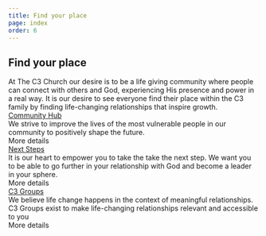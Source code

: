 ```yaml
---
title: Find your place
page: index
order: 6
---
```


<section class="slice_FindYourPlace">
    <div class="container">
        <div>
            <div class="ArticleBody">
                <h1>
                    Find your place</h1>
                <div class="info_header_text">
                    At The C3 Church our desire is to be a life giving community where people can connect with others and God, experiencing His presence and power in a real way. It is our desire to see everyone find their place within the C3 family by finding life-changing relationships that inspire growth.</div>
            </div>
        </div>
        <div class="article_cards">
            <div>
                <div class="articleListImage"><a href="/outreach/lookcambridge/communityhub/"><img src="/Images/Content/4/916433.jpeg" alt="" /></a>
                </div>
                <div class="articleListTitle"><a href="/outreach/lookcambridge/communityhub/">Community Hub</a>
                </div>
                <div class="articleListSummary"><span>We strive to improve the lives of the most vulnerable people in our community to positively shape the future.</span></div>
                <div class="articleListLink">More details</div>
            </div>
            <div>
                <div class="articleListImage"><a href="/nextsteps/"><img src="/Images/Content/4/916431.jpeg" alt="" /></a>
                </div>
                <div class="articleListTitle"><a href="/nextsteps/">Next Steps</a>
                </div>
                <div class="articleListSummary"><span>It is our heart to empower you to take the take the next step. We want you to be able to go further in your relationship with God and become a leader in your sphere.</span></div>
                <div class="articleListLink">More details</div>
            </div>
            <div>
                <div class="articleListImage"><a href="/nextsteps/c3groups/"><img src="/Images/Content/4/916428.jpeg" alt="" /></a>
                </div>
                <div class="articleListTitle"><a href="/nextsteps/c3groups/">C3 Groups</a>
                </div>
                <div class="articleListSummary"><span >We believe life change happens in the context of meaningful relationships. C3 Groups exist to make life-changing relationships relevant and accessible to you</span></div>
                <div class="articleListLink">More details</div>
            </div>
        </div>
    </div>
</section>

